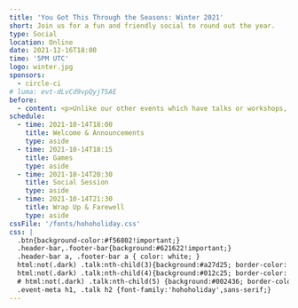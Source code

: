 ```yaml
---
title: 'You Got This Through the Seasons: Winter 2021'
short: Join us for a fun and friendly social to round out the year.
type: Social
location: Online
date: 2021-12-16T18:00
time: '5PM UTC'
logo: winter.jpg
sponsors:
  - circle-ci
# luma: evt-dLvCd9vpQyjTSAE
before:
  - content: <p>Unlike our other events which have talks or workshops, this chill end-of-year event will be focused on having fun, winning prizes, and meeting new people.</p>
schedule:
  - time: 2021-10-14T18:00
    title: Welcome & Announcements
    type: aside
  - time: 2021-10-14T18:15
    title: Games
    type: aside
  - time: 2021-10-14T20:30
    title: Social Session
    type: aside
  - time: 2021-10-14T21:30
    title: Wrap Up & Farewell
    type: aside
cssFile: '/fonts/hohoholiday.css'
css: |
  .btn{background-color:#f56802!important;}
  .header-bar,.footer-bar{background:#621622!important;}
  .header-bar a, .footer-bar a { color: white; }
  html:not(.dark) .talk:nth-child(3){background:#a27d25; border-color: #725511; color:white;}
  html:not(.dark) .talk:nth-child(4){background:#012c25; border-color: #00120f; color:white;}
  # html:not(.dark) .talk:nth-child(5) {background:#002436; border-color: #151f29; color:white;}
  .event-meta h1, .talk h2 {font-family:'hohoholiday',sans-serif;}
---
```

